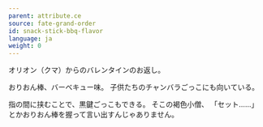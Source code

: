 ```yaml
---
parent: attribute.ce
source: fate-grand-order
id: snack-stick-bbq-flavor
language: ja
weight: 0
---
```


オリオン（クマ）からのバレンタインのお返し。

おりおん棒、バーベキュー味。
子供たちのチャンバラごっこにも向いている。

指の間に挟むことで、黒鍵ごっこもできる。
そこの褐色小僧、
「セット……」
とかおりおん棒を握って言い出すんじゃありません。
